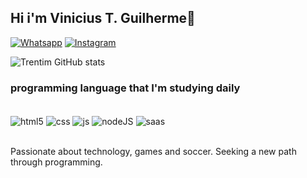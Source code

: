 ## Hi i'm Vinicius T. Guilherme👋
[![Whatsapp](https://img.shields.io/badge/WhatsApp-25D366?style=for-the-badge&logo=whatsapp&logoColor=white)](https://api.whatsapp.com/send/?phone=5519993849263&text=&app_absent=0)
[![Instagram](https://img.shields.io/badge/Instagram-E4405F?style=for-the-badge&logo=instagram&logoColor=white)](https://www.instagram.com/trentim__/)

![Trentim GitHub stats](https://github-readme-stats.vercel.app/api?username=viniciustrentim&show_icons=true&theme=dracula)

### programming language that I'm studying daily

<div style="display: inline_block"><br/>
<img align="center" alt="html5" src="https://img.shields.io/badge/HTML5-E34F26?style=for-the-badge&logo=html5&logoColor=white"/>
  <img align="center" alt="css" src="https://img.shields.io/badge/CSS3-1572B6?style=for-the-badge&logo=css3&logoColor=white" />
  <img align="center" alt="js" src="https://img.shields.io/badge/JavaScript-F7DF1E?style=for-the-badge&logo=javascript&logoColor=black" />
  <img align="center" alt="nodeJS" src=https://img.shields.io/badge/Node.js-43853D?style=for-the-badge&logo=node.js&logoColor=white />
  <img align="center" alt="saas" src="https://img.shields.io/badge/Sass-CC6699?style=for-the-badge&logo=sass&logoColor=white" />
</div><br/>

 Passionate about technology, games and soccer. Seeking a new path through programming.
